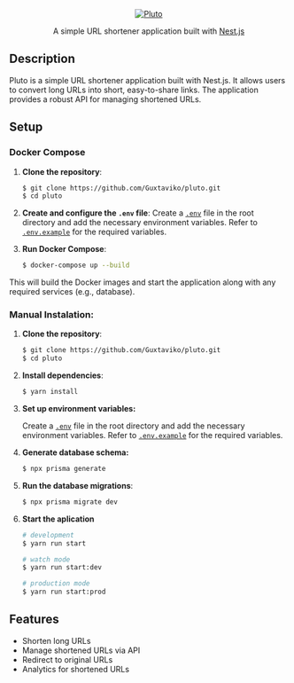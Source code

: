 <div align="center">
  <a href="https://github.com/Guxtaviko/pluto" target="blank">
    <img src="https://github.com/user-attachments/assets/a21c98d9-8d80-4fe6-8e19-69bff4683a06" alt="Pluto" />
  </a>
</div>

<p align="center"> A simple URL shortener application built with <a href="https://nestjs.com/">Nest.js</a> </p>

## Description
Pluto is a simple URL shortener application built with Nest.js. It allows users to convert long URLs into short, easy-to-share links. The application provides a robust API for managing shortened URLs.

## Setup
### Docker Compose
1. **Clone the repository**:
    ```bash
    $ git clone https://github.com/Guxtaviko/pluto.git
    $ cd pluto
    ```

2. **Create and configure the `.env` file**:
  Create a [`.env`](.env) file in the root directory and add the necessary environment variables. Refer to [`.env.example`](.env.example) for the required variables.

3. **Run Docker Compose**:
    ```bash
    $ docker-compose up --build
    ```

This will build the Docker images and start the application along with any required services (e.g., database).

### Manual Instalation:
1. **Clone the repository**:
    ```bash
    $ git clone https://github.com/Guxtaviko/pluto.git
    $ cd pluto
    ```

2. **Install dependencies**:
    ```bash
    $ yarn install
    ```

3. **Set up environment variables:**

    Create a [`.env`](.env) file in the root directory and add the necessary environment variables. Refer to [`.env.example`](.env.example) for the required variables.

4. **Generate database schema:**
    ```bash
    $ npx prisma generate
    ```
5. **Run the database migrations**:
    ```bash
    $ npx prisma migrate dev
    ```

6. **Start the aplication**
    ```bash
    # development
    $ yarn run start

    # watch mode
    $ yarn run start:dev

    # production mode
    $ yarn run start:prod
    ```

## Features

- Shorten long URLs
- Manage shortened URLs via API
- Redirect to original URLs
- Analytics for shortened URLs
